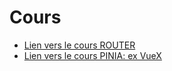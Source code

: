 # Cours

- [Lien vers le cours ROUTER](/ROUTER.md)
- [Lien vers le cours PINIA: ex VueX](/PINIA.md)

